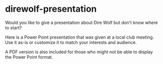 # direwolf-presentation #


Would you like to give a presentation about Dire Wolf but don't know where to start?

Here is a Power Point presentation that was given at a local club meeting.  Use it as-is or customize it to match your interests and audience.

A PDF version is also included for those who might not be able to display the Power Point format.



